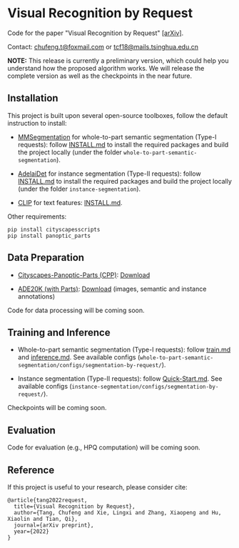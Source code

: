 # Visual Recognition by Request

Code for the paper "Visual Recognition by Request" [[arXiv]](https://arxiv.org/coming_soon).

Contact: chufeng.t@foxmail.com or tcf18@mails.tsinghua.edu.cn

**NOTE:** This release is currently a preliminary version, which could help you understand how the proposed algorithm works. We will release the complete version as well as the checkpoints in the near future.

## Installation

This project is built upon several open-source toolboxes, follow the default instruction to install:

- [MMSegmentation](https://github.com/open-mmlab/mmsegmentation) for whole-to-part semantic segmentation (Type-I requests): follow [INSTALL.md](https://github.com/open-mmlab/mmsegmentation/blob/master/docs/en/get_started.md#installation) to install the required packages and build the project locally (under the folder `whole-to-part-semantic-segmentation`).

- [AdelaiDet](https://github.com/aim-uofa/AdelaiDet) for instance segmentation (Type-II requests): follow [INSTALL.md](https://github.com/aim-uofa/AdelaiDet#installation) to install the required packages and build the project locally (under the folder `instance-segmentation`).

- [CLIP](https://github.com/openai/CLIP) for text features: [INSTALL.md](https://github.com/openai/CLIP#usage).

Other requirements:

```
pip install cityscapesscripts
pip install panoptic_parts
```

## Data Preparation

- [Cityscapes-Panoptic-Parts (CPP)](https://arxiv.org/abs/2004.07944): [Download](https://www.cityscapes-dataset.com/downloads/)

- [ADE20K (with Parts)](https://groups.csail.mit.edu/vision/datasets/ADE20K/): [Download](http://sceneparsing.csail.mit.edu/) (images, semantic and instance annotations)

Code for data processing will be coming soon.

## Training and Inference

- Whole-to-part semantic segmentation (Type-I requests): follow [train.md](https://github.com/chufengt/Visual-Recognition-by-Request/blob/main/whole-to-part-semantic-segmentation/docs/en/train.md) and [inference.md](https://github.com/chufengt/Visual-Recognition-by-Request/blob/main/whole-to-part-semantic-segmentation/docs/en/inference.md). See available configs (`whole-to-part-semantic-segmentation/configs/segmentation-by-request/`).

- Instance segmentation (Type-II requests): follow [Quick-Start.md](https://github.com/aim-uofa/AdelaiDet#quick-start). See available configs (`instance-segmentation/configs/segmentation-by-request/`).

Checkpoints will be coming soon.


## Evaluation

Code for evaluation (e.g., HPQ computation) will be coming soon.

## Reference

If this project is useful to your research, please consider cite:

```
@article{tang2022request,
  title={Visual Recognition by Request},
  author={Tang, Chufeng and Xie, Lingxi and Zhang, Xiaopeng and Hu, Xiaolin and Tian, Qi},
  journal={arXiv preprint},
  year={2022}
}
```